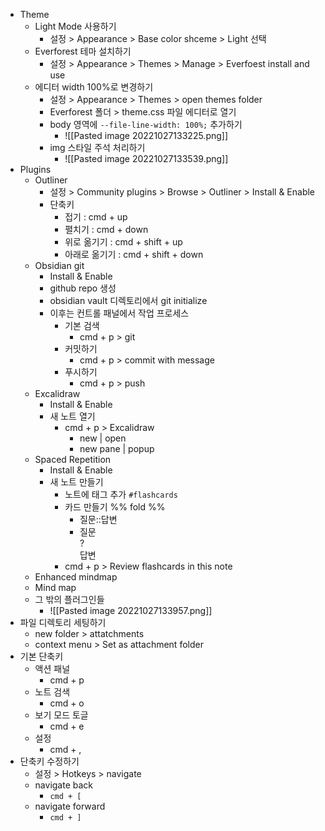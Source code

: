 - Theme
	- Light Mode 사용하기
		- 설정 > Appearance > Base color shceme > Light 선택
	- Everforest 테마 설치하기
		- 설정 > Appearance > Themes > Manage > Everfoest install and use
	- 에디터 width 100%로 변경하기
		- 설정 > Appearance > Themes > open themes folder
		- Everforest 폴더 > theme.css 파일 에디터로 열기
		- body 영역에 `--file-line-width: 100%;` 추가하기
			- ![[Pasted image 20221027133225.png]]
		- img 스타일 주석 처리하기
			- ![[Pasted image 20221027133539.png]]
- Plugins
	- Outliner
		- 설정 > Community plugins > Browse > Outliner > Install & Enable
		- 단축키
			- 접기 : cmd + up
			- 펼치기 : cmd + down
			- 위로 옮기기 : cmd + shift + up
			- 아래로 옮기기 : cmd + shift + down
	- Obsidian git
		- Install & Enable
		- github repo 생성
		- obsidian vault 디렉토리에서 git initialize
		- 이후는 컨트롤 패널에서 작업 프로세스
			- 기본 검색 
				- cmd + p > git
			- 커밋하기
				- cmd + p > commit with message
			- 푸시하기
				- cmd + p > push
	- Excalidraw
		- Install & Enable
		- 새 노트 열기
			- cmd + p > Excalidraw
				- new | open
				- new pane | popup
	- Spaced Repetition 
		- Install & Enable
		- 새 노트 만들기
			- 노트에 태그 추가 `#flashcards`
			- 카드 만들기 %% fold %%
				- 질문::답변
				- 질문<br>?<br>답변
			- cmd + p > Review flashcards in this note
	- Enhanced mindmap
	- Mind map
	- 그 밖의 플러그인들 
		- ![[Pasted image 20221027133957.png]]
- 파일 디렉토리 세팅하기 
	- new folder > attatchments
	- context menu > Set as attachment folder
- 기본 단축키 
	- 액션 패널
		- cmd + p
	- 노트 검색
		- cmd + o
	- 보기 모드 토글
		- cmd + e
	- 설정
		- cmd + ,
- 단축키 수정하기 
	- 설정 > Hotkeys > navigate
	- navigate back
		- `cmd + [`
	- navigate forward
		- `cmd + ]`

